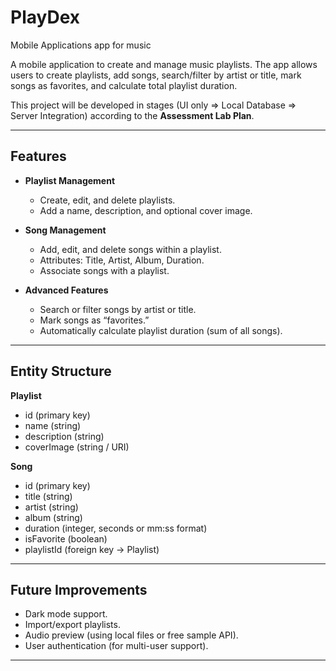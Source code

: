 # PlayDex
Mobile Applications app for music

A mobile application to create and manage music playlists. The app allows users to create playlists, add songs, search/filter by artist or title, mark songs as favorites, and calculate total playlist duration.

This project will be developed in stages (UI only => Local Database => Server Integration) according to the **Assessment Lab Plan**.

---

## Features

- **Playlist Management**
  - Create, edit, and delete playlists.
  - Add a name, description, and optional cover image.

- **Song Management**
  - Add, edit, and delete songs within a playlist.
  - Attributes: Title, Artist, Album, Duration.
  - Associate songs with a playlist.

- **Advanced Features**
  - Search or filter songs by artist or title.
  - Mark songs as “favorites.”
  - Automatically calculate playlist duration (sum of all songs).

---

## Entity Structure

**Playlist**
- id (primary key)
- name (string)
- description (string)
- coverImage (string / URI)

**Song**
- id (primary key)
- title (string)
- artist (string)
- album (string)
- duration (integer, seconds or mm:ss format)
- isFavorite (boolean)
- playlistId (foreign key → Playlist)


---

## Future Improvements
- Dark mode support.
- Import/export playlists.
- Audio preview (using local files or free sample API).
- User authentication (for multi-user support).

---
